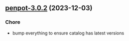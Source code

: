 

## [penpot-3.0.2](https://github.com/truecharts/charts/compare/penpot-3.0.1...penpot-3.0.2) (2023-12-03)

### Chore

- bump everything to ensure catalog has latest versions
  
  